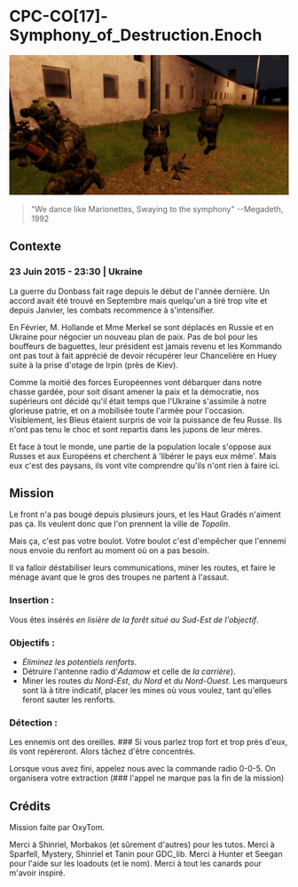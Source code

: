 # CPC-CO[17]-Symphony_of_Destruction.Enoch

![loading image](./loading.jpg)

> "We dance like Marionettes, Swaying to the symphony"
> --Megadeth, 1992

## Contexte

### 23 Juin 2015 - 23:30 | Ukraine

La guerre du Donbass fait rage depuis le début de l'année dernière. Un accord avait été trouvé en Septembre mais quelqu'un a tiré trop vite et depuis Janvier, les combats recommence à s'intensifier.

En Février, M. Hollande et Mme Merkel se sont déplacés en Russie et en Ukraine pour négocier un nouveau plan de paix. Pas de bol pour les bouffeurs de baguettes, leur président est jamais revenu et les Kommando ont pas tout à fait apprécié de devoir récupérer leur Chancelière en Huey suite à la prise d'otage de Irpin (près de Kiev).

Comme la moitié des forces Européennes vont débarquer dans notre chasse gardée, pour soit disant amener la paix et la démocratie, nos supérieurs ont décidé qu'il était temps que l'Ukraine s'assimile à notre glorieuse patrie, et on a mobilisée toute l'armée pour l'occasion.
Visiblement, les Bleus étaient surpris de voir la puissance de feu Russe. Ils n'ont pas tenu le choc et sont repartis dans les jupons de leur mères.

Et face à tout le monde, une partie de la population locale s'oppose aux Russes et aux Européens et cherchent à 'libérer le pays eux même'. Mais eux c'est des paysans, ils vont vite comprendre qu'ils n'ont rien à faire ici.

## Mission

Le front n'a pas bougé depuis plusieurs jours, et les Haut Gradés n'aiment pas ça. Ils veulent donc que l'on prennent la ville de _Topolin_.

Mais ça, c'est pas votre boulot. Votre boulot c'est d'empêcher que l'ennemi nous envoie du renfort au moment où on a pas besoin.

Il va falloir déstabiliser leurs communications, miner les routes, et faire le ménage avant que le gros des troupes ne partent à l'assaut.

### Insertion :
Vous êtes insérés _en lisière de la forêt situé au Sud-Est de l'objectif_.

### Objectifs :

- _Éliminez les potentiels renforts_.
- Détruire l'antenne radio d'_Adamow_ et celle de _la carrière_).
- Miner les routes _du Nord-Est_, _du Nord_ et _du Nord-Ouest_. Les marqueurs sont là à titre indicatif, placer les mines où vous voulez, tant qu'elles feront sauter les renforts.

### Détection :
Les ennemis ont des oreilles. ### Si vous parlez trop fort et trop près d'eux, ils vont repéreront. Alors tâchez d'être concentrés.

Lorsque vous avez fini, appelez nous avec la commande radio 0-0-5. On organisera votre extraction (### l'appel ne marque pas la fin de la mission)

## Crédits

Mission faite par OxyTom.

Merci à Shinriel, Morbakos (et sûrement d'autres) pour les tutos.
Merci à Sparfell, Mystery, Shinriel et Tanin pour GDC_lib.
Merci à Hunter et Seegan pour l'aide sur les loadouts (et le nom).
Merci à tout les canards pour m'avoir inspiré.
